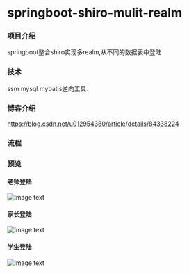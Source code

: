 # springboot-shiro-mulit-realm

### 项目介绍
springboot整合shiro实现多realm,从不同的数据表中登陆

### 技术
ssm mysql mybatis逆向工具、

### 博客介绍
https://blog.csdn.net/u012954380/article/details/84338224

### 流程


### 预览

#### 老师登陆
![Image text](https://github.com/Yanyf765/springboot-shiro-mulit-realm/blob/master/img/TIM%E6%88%AA%E5%9B%BE20181122134609.png)

#### 家长登陆
![Image text](https://github.com/Yanyf765/springboot-shiro-mulit-realm/blob/master/img/TIM%E6%88%AA%E5%9B%BE20181122134709.png)

#### 学生登陆
![Image text](https://github.com/Yanyf765/springboot-shiro-mulit-realm/blob/master/img/TIM%E6%88%AA%E5%9B%BE20181122134635.png)




